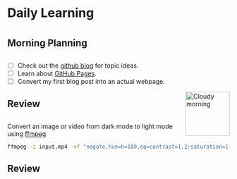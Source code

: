 # Daily Learning <h1>

## Morning Planning <h2>

- [ ] Check out the [github blog](https://github.blog/) for topic ideas.
- [ ] Learn about [GitHub Pages](https://skills.github.com/#first-day-on-github).
- [ ] Convert my first blog post into an actual webpage.
                 
<img alt="Cloudy morning" src="https://octodex.github.com/images/cloud.jpg" width="100" align="right">
  
## Review <h2>
Convert an image or video from dark mode to light mode using [ffmpeg](https://www.ffmpeg.org)
  
```bash
ffmpeg -i input.mp4 -vf "negate,hue=h=180,eq=contrast=1.2:saturation=1.1" output.mp4
```
  
## Review <h2>
